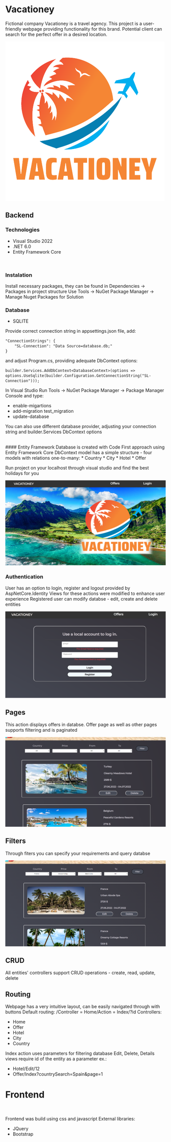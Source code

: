 # Vacationey

Fictional company Vacationey is a travel agency.
This project is a user-friendly webpage providing functionality for this brand.
Potential client can search for the perfect offer in a desired location.

![image](Back-end/wwwroot/images/icons/logo.png)

## Backend

### Technologies

- Visual Studio 2022
- .NET 6.0
- Entity Framework Core
</br>

### Instalation

Install necessary packages, they can be found in Dependencies -> Packages in project structure
Use Tools -> NuGet Package Manager -> Manage Nuget Packages for Solution
</br>

### Database

- SQLITE

Provide correct connection string in appsettings.json file, add:

    "ConnectionStrings": {
        "SL-Connection": "Data Source=database.db;"
    }

and adjust Program.cs, providing adequate DbContext options:

    builder.Services.AddDbContext<DatabaseContext>(options => options.UseSqlite(builder.Configuration.GetConnectionString("SL-Connection")));

In Visual Studio Run Tools -> NuGet Package Manager -> Package Manager Console and type:
* enable-migartions
* add-migration test_migration
* update-database

You can also use different database provider, adjusting your connection string and builder.Services DbContext options

</br>
#### Entity Framework
Database is created with Code First approach using Entity Framework Core
DbContext model has a simple structure - four models with relations one-to-many:
* Country
* City
* Hotel
* Offer


Run project on your localhost through visual studio and find the best holidays for you

![image](Back-end/wwwroot/images/demo/home_page.png)
</br>

### Authentication 

User has an option to login, register and logout provided by AspNetCore.Identity
Views for these actions were modified to enhance user experience
Registered user can modify databse - edit, create and delete entities

![image](Back-end/wwwroot/images/demo/login_page.png)
</br>

## Pages

This action displays offers in databse.
Offer page as well as other pages supports filtering and is paginated

![image](Back-end/wwwroot/images/demo/offer_page.png)
</br>

## Filters

Through fiters you can specify your requirements and query databse

![image](Back-end/wwwroot/images/demo/filters.png)
</br>

## CRUD

All entities' controllers support CRUD operations - create, read, update, delete
</br>

## Routing

Webpage has a very intuitive layout, can be easily navigated through with buttons
Default routing: /Controller = Home/Action = Index/?id
Controllers:
* Home
* Offer
* Hotel
* City
* Country

Index action uses parameters for filtering database
Edit, Delete, Details views require id of the entity as a parameter
ex.:
* Hotel/Edit/12
* Offer/Index?countrySearch=Spain&page=1

# Frontend
</br>

Frontend was build using css and javascript
External libraries:
* JQuery
* Bootstrap